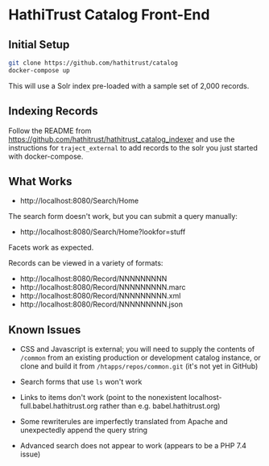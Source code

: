 # HathiTrust Catalog Front-End

## Initial Setup
```bash
git clone https://github.com/hathitrust/catalog
docker-compose up
```

This will use a Solr index pre-loaded with a sample set of 2,000 records.

## Indexing Records

Follow the README from https://github.com/hathitrust/hathitrust_catalog_indexer
and use the instructions for `traject_external` to add records to the solr you
just started with docker-compose.

## What Works

* http://localhost:8080/Search/Home

The search form doesn't work, but you can submit a query manually:
* http://localhost:8080/Search/Home?lookfor=stuff

Facets work as expected.

Records can be viewed in a variety of formats:

* http://localhost:8080/Record/NNNNNNNNN
* http://localhost:8080/Record/NNNNNNNNN.marc
* http://localhost:8080/Record/NNNNNNNNN.xml
* http://localhost:8080/Record/NNNNNNNNN.json

## Known Issues

* CSS and Javascript is external; you will need to supply the contents of
  `/common` from an existing production or development catalog instance, or
  clone and build it from `/htapps/repos/common.git` (it's not yet in GitHub)
  
* Search forms that use `ls` won't work

* Links to items don't work (point to the nonexistent
  localhost-full.babel.hathitrust.org rather than e.g. babel.hathitrust.org)

* Some rewriterules are imperfectly translated from Apache and unexpectedly
  append the query string

* Advanced search does not appear to work (appears to be a PHP 7.4 issue)
